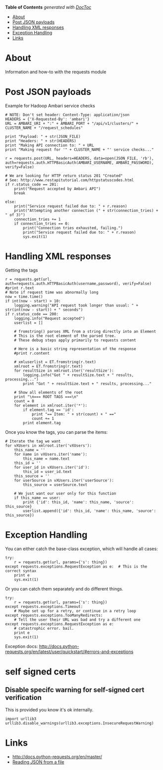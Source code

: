 <!-- START doctoc generated TOC please keep comment here to allow auto update -->
<!-- DON'T EDIT THIS SECTION, INSTEAD RE-RUN doctoc TO UPDATE -->
**Table of Contents**  *generated with [DocToc](https://github.com/thlorenz/doctoc)*

- [About](#about)
- [Post JSON payloads](#post-json-payloads)
- [Handling XML responses](#handling-xml-responses)
- [Exception Handling](#exception-handling)
- [Links](#links)

<!-- END doctoc generated TOC please keep comment here to allow auto update -->

# About

Information and how-to with the requests module

# Post JSON payloads

Example for Hadoop Ambari service checks
```
# NOTE: Don't set header: Content-Type: application/json
HEADERS = {'X-Requested-By': 'ambari'}
URL = AMBARI_URI + ":" + AMBARI_PORT + "/api/v1/clusters/" + CLUSTER_NAME + "/request_schedules"

print "Payload: " + str(JSON_FILE)
print "Headers: " + str(HEADERS)
print "Making API connection to: " + URL
print "Making request for '" + CLUSTER_NAME + "' service checks..."

r = requests.post(URL, headers=HEADERS, data=open(JSON_FILE, 'rb'), auth=requests.auth.HTTPBasicAuth(AMBARI_USERNAME, AMBARI_PASSWORD), verify=False)

# We are looking for HTTP return status 201 "Created"
# See: http://www.restapitutorial.com/httpstatuscodes.html
if r.status_code == 201:
    print("Request accepted by Ambari API")
    break

else:
    print("Service request failed due to: " + r.reason)
    print("Attempting another connection (" + str(connection_tries) + " of 3)")
    connection_tries += 1
    if connection_tries == 0:
        print("Connection tries exhausted, failing.")
        print("Service request failed due to: " + r.reason)
        sys.exit(1)

```

# Handling XML responses

Getting the tags
```
r = requests.get(url, auth=requests.auth.HTTPBasicAuth(username,password), verify=False)
#print r.text
# Note if request time was abnormally long
now = time.time()
if int(now - start) > 10:
    logging.warning("API request took longer than usual: " + str(int(now - start)) + " seconds")
if r.status_code == 200:
    logging.info("Request accepted")
    userlist = []

    # fromstring() parses XML from a string directly into an Element
    # This is the root element of the parsed tree.
    # These debug steps apply primarily to requests content

    # Here is a basic string representation of the response
    #print r.content

    # xmluserlist = ET.fromstring(r.text)
    xmlroot = ET.fromstring(r.text)
    for resultSize in xmlroot.iter('resultSize'):
        logging.info("Got " + resultSize.text + " results, processing...")
        print "Got " + resultSize.text + " results, processing..."

    # Show all elements of the root
    print "\n=== ROOT TAGS ===\n"
    count = 0
    for element in xmlroot.iter('*'):
        if element.tag == 'id':
            print "== Item: " + str(count) + " =="
            count += 1
        print element.tag
```

Once you know the tags, you can parse the items:
```
# Iterate the tag we want
for vXUsers in xmlroot.iter('vXUsers'):
    this_name = ''
    for name in vXUsers.iter('name'):
        this_name = name.text
    this_id = ''
    for user_id in vXUsers.iter('id'):
        this_id = user_id.text
    this_source = ''
    for userSource in vXUsers.iter('userSource'):
        this_source = userSource.text

    # We just want our user only for this function
    if this_name == user:
        print {'id': this_id, 'name': this_name, 'source': this_source}
        userlist.append({'id': this_id, 'name': this_name, 'source': this_source})

```

# Exception Handling

You can either catch the base-class exception, which will handle all cases:

```
try:
    r = requests.get(url, params={'s': thing})
except requests.exceptions.RequestException as e:  # This is the correct syntax
    print e
    sys.exit(1)
```

Or you can catch them separately and do different things.

```
try:
    r = requests.get(url, params={'s': thing})
except requests.exceptions.Timeout:
    # Maybe set up for a retry, or continue in a retry loop
except requests.exceptions.TooManyRedirects:
    # Tell the user their URL was bad and try a different one
except requests.exceptions.RequestException as e:
    # catastrophic error. bail.
    print e
    sys.exit(1)
```

Exception docs: http://docs.python-requests.org/en/latest/user/quickstart/#errors-and-exceptions

# self signed certs

## Disable specifc warning for self-signed cert verification
This is provided you know it's ok internally.
```
import urllib3
urllib3.disable_warnings(urllib3.exceptions.InsecureRequestWarning)
```

# Links

* http://docs.python-requests.org/en/master/
* [Reading JSON from a file](http://stackabuse.com/reading-and-writing-json-to-a-file-in-python/)
